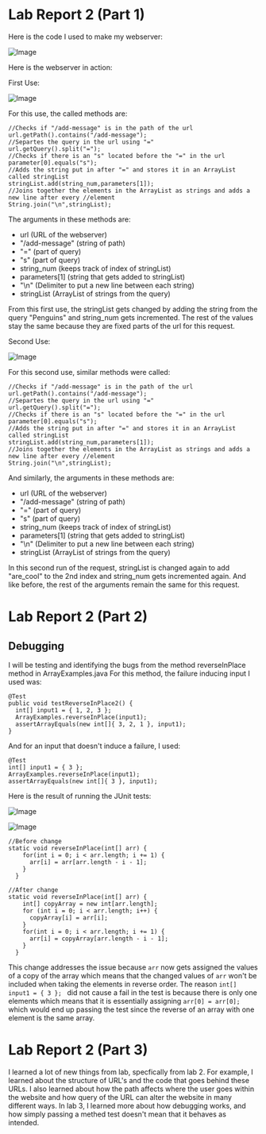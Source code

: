 # Lab Report 2 (Part 1)
Here is the code I used to make my webserver:

![Image](https://cdn.discordapp.com/attachments/1063006870299758622/1069037329555128432/image.png)

Here is the webserver in action:

First Use:

![Image](https://cdn.discordapp.com/attachments/1063006870299758622/1069038114594631780/image.png)

For this use, the called methods are:
```
//Checks if "/add-message" is in the path of the url
url.getPath().contains("/add-message");
//Separtes the query in the url using "="
url.getQuery().split("=");
//Checks if there is an "s" located before the "=" in the url
parameter[0].equals("s");
//Adds the string put in after "=" and stores it in an ArrayList called stringList
stringList.add(string_num,parameters[1]);
//Joins together the elements in the ArrayList as strings and adds a new line after every //element
String.join("\n",stringList);
```
The arguments in these methods are:
* url (URL of the webserver)
* "/add-message" (string of path)
* "=" (part of query)
* "s" (part of query)
* string_num (keeps track of index of stringList)
* parameters[1] (string that gets added to stringList)
* "\n" (Delimiter to put a new line between each string)
* stringList (ArrayList of strings from the query)

From this first use, the stringList gets changed by adding the string from the query "Penguins" and string_num gets incremented. The rest of the values stay the same because they are fixed parts of the url for this request.

Second Use:

![Image](https://cdn.discordapp.com/attachments/1063006870299758622/1069038233368936499/image.png)

For this second use, similar methods were called:
```
//Checks if "/add-message" is in the path of the url
url.getPath().contains("/add-message");
//Separtes the query in the url using "="
url.getQuery().split("=");
//Checks if there is an "s" located before the "=" in the url
parameter[0].equals("s");
//Adds the string put in after "=" and stores it in an ArrayList called stringList
stringList.add(string_num,parameters[1]);
//Joins together the elements in the ArrayList as strings and adds a new line after every //element
String.join("\n",stringList);
```
And similarly, the arguments in these methods are:
* url (URL of the webserver)
* "/add-message" (string of path)
* "=" (part of query)
* "s" (part of query)
* string_num (keeps track of index of stringList)
* parameters[1] (string that gets added to stringList)
* "\n" (Delimiter to put a new line between each string)
* stringList (ArrayList of strings from the query)

In this second run of the request, stringList is changed again to add "are_cool" to the 2nd index and string_num gets incremented again. And like before, the rest of the arguments remain the same for this request.

# Lab Report 2 (Part 2)

## Debugging
I will be testing and identifying the bugs from the method reverseInPlace method in ArrayExamples.java
For this method, the failure inducing input I used was:
```
@Test
public void testReverseInPlace2() {
  int[] input1 = { 1, 2, 3 };
  ArrayExamples.reverseInPlace(input1);
  assertArrayEquals(new int[]{ 3, 2, 1 }, input1);
}
```

And for an input that doesn't induce a failure, I used:
```
@Test
int[] input1 = { 3 };
ArrayExamples.reverseInPlace(input1);
assertArrayEquals(new int[]{ 3 }, input1);
```
Here is the result of running the JUnit tests:

![Image](https://cdn.discordapp.com/attachments/1063006870299758622/1068818968774721566/image.png)

![Image](https://cdn.discordapp.com/attachments/1063006870299758622/1068293992078381116/image.png)

```
//Before change
static void reverseInPlace(int[] arr) {
    for(int i = 0; i < arr.length; i += 1) {
      arr[i] = arr[arr.length - i - 1];
    }
  }
  
//After change
static void reverseInPlace(int[] arr) {
    int[] copyArray = new int[arr.length];
    for (int i = 0; i < arr.length; i++) {
      copyArray[i] = arr[i];
    }
    for(int i = 0; i < arr.length; i += 1) {
      arr[i] = copyArray[arr.length - i - 1];
    }
  }
```
This change addresses the issue because ```arr``` now gets assigned the values of a copy of the array
which means that the changed values of ```arr``` won't be included when taking the elements in reverse order. The reason ```int[] input1 = { 3 }; ``` 
did not cause a fail in the test is because there is only one elements which means that it is essentially assigning ```arr[0] = arr[0]; ``` 
which would end up passing the test since the reverse of an array with one element is the same array.

# Lab Report 2 (Part 3)

I learned a lot of new things from lab, specfically from lab 2. For example, I learned about the structure of URL's and the code that goes behind these URLs. I also learned about how the path affects where the user goes within the website and how query of the URL can alter the website in many different ways. In lab 3, I learned more about how debugging works, and how simply passing a methed test doesn't mean that it behaves as intended.
